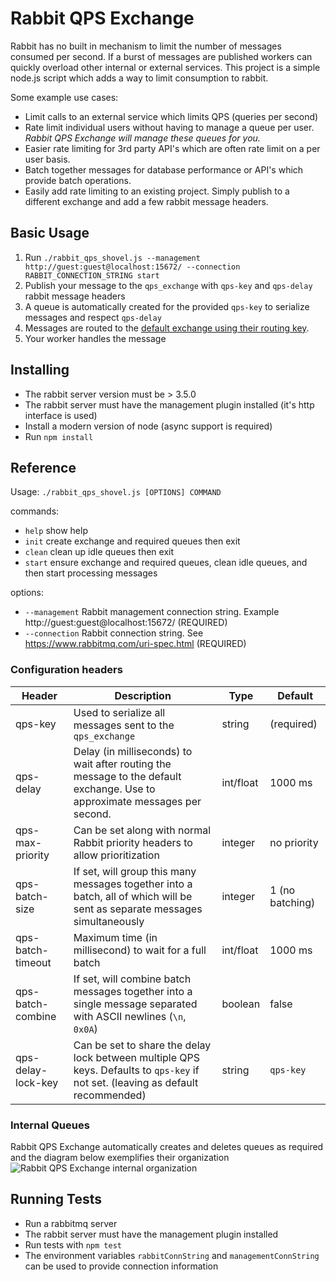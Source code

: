 # Rabbit QPS Exchange

Rabbit has no built in mechanism to limit the number of messages consumed per second. If a burst of messages are published workers can quickly overload other internal or external services. This project is a simple node.js script which adds a way to limit consumption to rabbit.

Some example use cases:

* Limit calls to an external service which limits QPS (queries per second)
* Rate limit individual users without having to manage a queue per user. *Rabbit QPS Exchange will manage these queues for you.*
* Easier rate limiting for 3rd party API's which are often rate limit on a per user basis.
* Batch together messages for database performance or API's which provide batch operations.
* Easily add rate limiting to an existing project. Simply publish to a different exchange and add a few rabbit message headers.

## Basic Usage

1. Run `./rabbit_qps_shovel.js --management http://guest:guest@localhost:15672/ --connection RABBIT_CONNECTION_STRING start`
2. Publish your message to the `qps_exchange` with `qps-key` and `qps-delay` rabbit message headers
3. A queue is automatically created for the provided `qps-key` to serialize messages and respect `qps-delay`
4. Messages are routed to the [default exchange using their routing key](https://www.rabbitmq.com/tutorials/tutorial-four-javascript.html).
5. Your worker handles the message

## Installing
* The rabbit server version must be > 3.5.0
* The rabbit server must have the management plugin installed (it's http interface is used)
* Install a modern version of node (async support is required)
* Run `npm install`

## Reference

Usage: `./rabbit_qps_shovel.js [OPTIONS] COMMAND`

commands:

* `help`   show help
* `init`   create exchange and required queues then exit
* `clean`  clean up idle queues then exit
* `start`  ensure exchange and required queues, clean idle queues, and then start processing messages

options:

* `--management` Rabbit management connection string. Example http://guest:guest@localhost:15672/ (REQUIRED)
* `--connection` Rabbit connection string. See https://www.rabbitmq.com/uri-spec.html (REQUIRED)

### Configuration headers

| Header              | Description                                                                                                                | Type      | Default         |
|---------------------|----------------------------------------------------------------------------------------------------------------------------|-----------|-----------------|
| qps-key             | Used to serialize all messages sent to the `qps_exchange`                                                                  | string    | (required)      |
| qps-delay           | Delay (in milliseconds) to wait after routing the message to the default exchange. Use to approximate messages per second.                | int/float | 1000 ms         |
| qps-max-priority    | Can be set along with normal Rabbit priority headers to allow prioritization                                               | integer   | no priority     |
| qps-batch-size      | If set, will group this many messages together into a batch, all of which will be sent as separate messages simultaneously  | integer   | 1 (no batching) |
| qps-batch-timeout   | Maximum time (in millisecond) to wait for a full batch                                                                     | int/float | 1000 ms         |
| qps-batch-combine   | If set, will combine batch messages together into a single message separated with ASCII newlines (`\n`, `0x0A`)                                            | boolean   | false           |
| qps-delay-lock-key  | Can be set to share the delay lock between multiple QPS keys. Defaults to `qps-key` if not set. (leaving as default recommended)                            | string    | `qps-key`       |

### Internal Queues

Rabbit QPS Exchange automatically creates and deletes queues as required and the diagram below exemplifies their organization
![Rabbit QPS Exchange internal organization](https://raw.githubusercontent.com/thingless/rabbit-qps-exchange/master/internal_queue_diagram.svg)

## Running Tests
* Run a rabbitmq server
* The rabbit server must have the management plugin installed
* Run tests with `npm test`
* The environment variables `rabbitConnString` and `managementConnString` can be used to provide connection information

